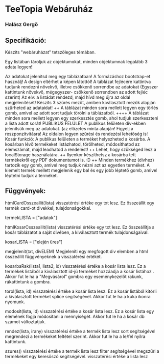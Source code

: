 
# TeeTopia Webáruház
### Halász Gergő

## Specifikáció: 
Készíts "webáruházat" tetszőleges témában. 

Egy listában tároljuk az objektumokat, minden objektumnak legalább 3 adata legyen!

Az adatokat jelenítsd meg egy táblázatban!
A formázáshoz bootstrap-et használj! A design eltérhet a képen látottól!
A táblázat fejlécére kattintva tudjunk rendezni növekvő, illetve csökkenő sorrendbe az adatokat (Egyszer kattintunk növekvő, mégegyszer- csökkenő sorrendben az adott fejléc szerint) Az elv: a listádat rendezd, majd hívd meg újra az oldal megjelenítését!
Készíts 3 szűrés mezőt, amiben kiválasztott mezők alapján szűrheted az adataidat!
++ A táblázat minden sora mellett legyen egy törlés gomb, amivel az adott sort tudjuk törölni a táblázatból. 
++++ A táblázat minden sora mellett legyen egy szerkesztés gomb, ahol tudjuk szerkeszteni a lista adott sorát!
PUBLIKUS FELÜLET 
A publikus felületen div-ekben jelenítsük meg az adatokat. (az előzetes minta alapján! Figyelj a reszponzitvitásra!
Az oldalon legyen szűrési és rendezési lehetőség is!
Kosár funkció:  A publikus felületen a terméket helyezheted a kosárba. A kosárban lévő termékeket listázhatod, törölheted, módosíthatod az elemszámát, majd leadhatod a rendelést!
++ Lehet, hogy szükséged lesz a localStorage használatára. 
++ Ilyenkor készíthetsz a kosárba tett termékekről egy PDF dokumentumot is.  :D
++ Minden termékhez (divhez) tartozik egy gomb, amivel meg tudjuk nézni azt az egyetlen terméket.
A kiemelt termék mellett megjelenik egy bal és egy jobb léptető gomb, amivel léptetni tudjuk a terméket.

## Függvények: 

htmlCardOsszeallit(lista)
visszatérési értéke egy txt lesz.
Ez összeállít egy termék card-ot divekkel, tulajdonságokkal.

termekLISTA = ["adatok"]

htmlKosarOsszeallit(lista)
visszatérési értéke egy txt lesz.
Ez összeállítja a kosár táblázatot a saját divében, a kiválasztott termék tulajdonságaival.

kosarLISTA = ["elején üres"]

megjelenit(txt, divELEM)
Megjeleníti egy megfogott div elemben a html összeállít függvényeknek a visszatérési értékét.

kosarbaRak(lista1, lista2, id)
visszatérési értéke a kosár lista lesz.
Ez a termékek listából a kiválasztott id-jű terméket hozzáadja a kosár listához .
Akkor fut le ha a "Megvásárol" gombra egy eseménykezelőt rakunk, rákattintunk a gombra.

torol(lista, id)
visszatérési értéke a kosár lista lesz.
Ez a kosár listából kitörli a kiválasztott terméket splice segítségével.
Akkor fut le ha a kuka ikonra nyomunk.

modosit(lista, id)
visszatérési értéke a kosár lista lesz.
Ez a kosár lista egy elemének fogja módosítani a mennyiségét.
Akkor fut le ha a kosár db számot változtatjuk.

rendez(lista, irany)
visszatérési értéke a termék lista lesz
sort segítségével megrendezi a termékeket feltétel szerint.
Akkor fut le ha a le/fel nyilra kattintunk.

szures()
visszatérési értéke a termék lista lesz
filter segítségével megszűri a termékeket egy keresőszó segítségével.
visszatérési értéke a lista lesz
